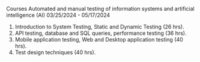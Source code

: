 Courses
Automated and manual testing of information systems and artificial intelligence (AI)
03/25/2024 - 05/17/2024
1. Introduction to System Testing, Static and Dynamic Testing (26 hrs).
2. API testing, database and SQL queries, performance testing (36 hrs).
3. Mobile application testing, Web and Desktop application testing (40 hrs).
4. Test design techniques (40 hrs).
